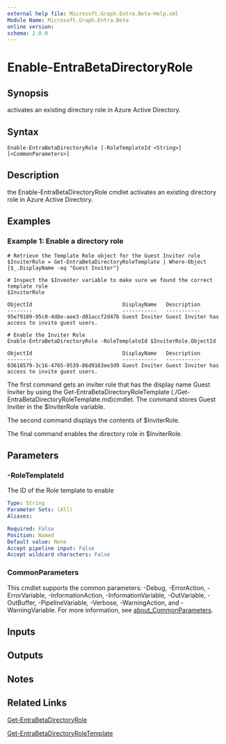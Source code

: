```yaml
---
external help file: Microsoft.Graph.Entra.Beta-Help.xml
Module Name: Microsoft.Graph.Entra.Beta
online version:
schema: 2.0.0
---
```


# Enable-EntraBetaDirectoryRole

## Synopsis
activates an existing directory role in Azure Active Directory.

## Syntax

```
Enable-EntraBetaDirectoryRole [-RoleTemplateId <String>] [<CommonParameters>]
```

## Description
the Enable-EntraBetaDirectoryRole cmdlet activates an existing directory role in Azure Active Directory.

## Examples

### Example 1: Enable a directory role
```
# Retrieve the Template Role object for the Guest Inviter role 
$InviterRole = Get-EntraBetaDirectoryRoleTemplate | Where-Object {$_.DisplayName -eq "Guest Inviter"}

# Inspect the $Inveoter variable to make sure we found the correct template role
$InviterRole

ObjectId                             DisplayName   Description
--------                             -----------   -----------
95e79109-95c0-4d8e-aee3-d01accf2d47b Guest Inviter Guest Inviter has access to invite guest users.

# Enable the Inviter Role
Enable-EntraBetaDirectoryRole -RoleTemplateId $InviterRole.ObjectId

ObjectId                             DisplayName   Description
--------                             -----------   -----------
03618579-3c16-4765-9539-86d9163ee3d9 Guest Inviter Guest Inviter has access to invite guest users.
```

The first command gets an inviter role that has the display name Guest Inviter by using the Get-EntraBetaDirectoryRoleTemplate (./Get-EntraBetaDirectoryRoleTemplate.md)cmdlet. 
The command stores Guest Inviter in the $InviterRole variable.

The second command displays the contents of $InviterRole.

The final command enables the directory role in $InviterRole.

## Parameters



### -RoleTemplateId
The ID of the Role template to enable

```yaml
Type: String
Parameter Sets: (All)
Aliases:

Required: False
Position: Named
Default value: None
Accept pipeline input: False
Accept wildcard characters: False
```

### CommonParameters
This cmdlet supports the common parameters: -Debug, -ErrorAction, -ErrorVariable, -InformationAction, -InformationVariable, -OutVariable, -OutBuffer, -PipelineVariable, -Verbose, -WarningAction, and -WarningVariable. For more information, see [about_CommonParameters](https://go.microsoft.com/fwlink/?LinkID=113216).

## Inputs

## Outputs

## Notes

## Related Links

[Get-EntraBetaDirectoryRole]()

[Get-EntraBetaDirectoryRoleTemplate]()

